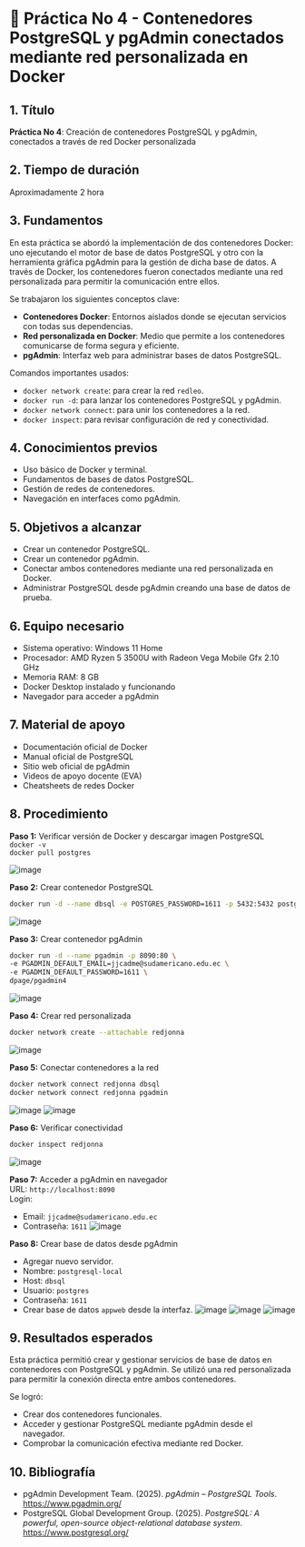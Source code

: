 
# 📄 Práctica No 4 - Contenedores PostgreSQL y pgAdmin conectados mediante red personalizada en Docker

## 1. Título

**Práctica No 4**: Creación de contenedores PostgreSQL y pgAdmin, conectados a través de red Docker personalizada

## 2. Tiempo de duración

Aproximadamente 2 hora

## 3. Fundamentos

En esta práctica se abordó la implementación de dos contenedores Docker: uno ejecutando el motor de base de datos PostgreSQL y otro con la herramienta gráfica pgAdmin para la gestión de dicha base de datos. A través de Docker, los contenedores fueron conectados mediante una red personalizada para permitir la comunicación entre ellos.

Se trabajaron los siguientes conceptos clave:

- **Contenedores Docker**: Entornos aislados donde se ejecutan servicios con todas sus dependencias.
- **Red personalizada en Docker**: Medio que permite a los contenedores comunicarse de forma segura y eficiente.
- **pgAdmin**: Interfaz web para administrar bases de datos PostgreSQL.

Comandos importantes usados:

- `docker network create`: para crear la red `redleo`.
- `docker run -d`: para lanzar los contenedores PostgreSQL y pgAdmin.
- `docker network connect`: para unir los contenedores a la red.
- `docker inspect`: para revisar configuración de red y conectividad.

## 4. Conocimientos previos

- Uso básico de Docker y terminal.
- Fundamentos de bases de datos PostgreSQL.
- Gestión de redes de contenedores.
- Navegación en interfaces como pgAdmin.

## 5. Objetivos a alcanzar

- Crear un contenedor PostgreSQL.
- Crear un contenedor pgAdmin.
- Conectar ambos contenedores mediante una red personalizada en Docker.
- Administrar PostgreSQL desde pgAdmin creando una base de datos de prueba.

## 6. Equipo necesario

- Sistema operativo: Windows 11 Home
- Procesador: AMD Ryzen 5 3500U with Radeon Vega Mobile Gfx 2.10 GHz
- Memoria RAM: 8 GB
- Docker Desktop instalado y funcionando
- Navegador para acceder a pgAdmin

## 7. Material de apoyo

- Documentación oficial de Docker
- Manual oficial de PostgreSQL
- Sitio web oficial de pgAdmin
- Videos de apoyo docente (EVA)
- Cheatsheets de redes Docker

## 8. Procedimiento

**Paso 1:** Verificar versión de Docker y descargar imagen PostgreSQL  
`docker -v`  
`docker pull postgres`

![image](https://github.com/user-attachments/assets/e0819937-4180-48cf-896c-243e51067264)


**Paso 2:** Crear contenedor PostgreSQL  
```bash
docker run -d --name dbsql -e POSTGRES_PASSWORD=1611 -p 5432:5432 postgres
```
![image](https://github.com/user-attachments/assets/ffe1a0b3-7489-4eca-939b-02f5452ec6f4)

**Paso 3:** Crear contenedor pgAdmin  
```bash
docker run -d --name pgadmin -p 8090:80 \
-e PGADMIN_DEFAULT_EMAIL=jjcadme@sudamericano.edu.ec \
-e PGADMIN_DEFAULT_PASSWORD=1611 \
dpage/pgadmin4
```

![image](https://github.com/user-attachments/assets/ce6073e1-cec6-4844-94a7-ea7dfd37a63c)

**Paso 4:** Crear red personalizada  
```bash
docker network create --attachable redjonna
```
![image](https://github.com/user-attachments/assets/ed2622ac-e535-4758-b7b9-81108bb8ca3b)


**Paso 5:** Conectar contenedores a la red  
```bash
docker network connect redjonna dbsql
docker network connect redjonna pgadmin
```
![image](https://github.com/user-attachments/assets/70004238-5839-489d-a9af-000f3fe41bdf)
![image](https://github.com/user-attachments/assets/4fda848e-cd16-4da9-b005-d62d21155f89)

**Paso 6:** Verificar conectividad  
```bash
docker inspect redjonna
```
![image](https://github.com/user-attachments/assets/be02d2b0-e954-473e-8860-c745c6742bb0)

**Paso 7:** Acceder a pgAdmin en navegador  
URL: `http://localhost:8090`  
Login:  
- Email: `jjcadme@sudamericano.edu.ec`  
- Contraseña: `1611`
![image](https://github.com/user-attachments/assets/b3348e27-7830-4131-868e-535d629c8787)

**Paso 8:** Crear base de datos desde pgAdmin  
- Agregar nuevo servidor.
- Nombre: `postgresql-local`
- Host: `dbsql`
- Usuario: `postgres`
- Contraseña: `1611`
- Crear base de datos `appweb` desde la interfaz.
![image](https://github.com/user-attachments/assets/76b139ba-ea3e-4b8e-af9f-2e1e1e666956)
![image](https://github.com/user-attachments/assets/3e384acd-d575-425b-9fe5-d1500c76079f)
![image](https://github.com/user-attachments/assets/0eb3dff5-d203-4e2f-a49e-bb35bef1eb94)

## 9. Resultados esperados

Esta práctica permitió crear y gestionar servicios de base de datos en contenedores con PostgreSQL y pgAdmin. Se utilizó una red personalizada para permitir la conexión directa entre ambos contenedores.

Se logró:
- Crear dos contenedores funcionales.
- Acceder y gestionar PostgreSQL mediante pgAdmin desde el navegador.
- Comprobar la comunicación efectiva mediante red Docker.

## 10. Bibliografía

- pgAdmin Development Team. (2025). *pgAdmin – PostgreSQL Tools*. https://www.pgadmin.org/
- PostgreSQL Global Development Group. (2025). *PostgreSQL: A powerful, open-source object-relational database system*. https://www.postgresql.org/
